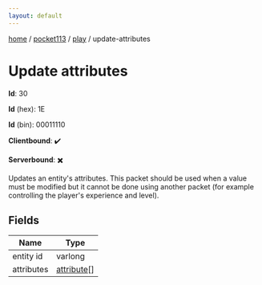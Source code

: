 ```yaml
---
layout: default
---
```


[home](/)  /  [pocket113](/protocol/pocket113)  /  [play](/protocol/pocket113/play)  /  update-attributes

# Update attributes

**Id**: 30

**Id** (hex): 1E

**Id** (bin): 00011110

**Clientbound**: ✔️

**Serverbound**: ✖️

Updates an entity's attributes. This packet should be used when a value must be modified but it cannot be done using another packet (for example controlling the player's experience and level).

## Fields

Name | Type
---|---
entity id | varlong
attributes | [attribute](/protocol/pocket113/types/attribute)[]

